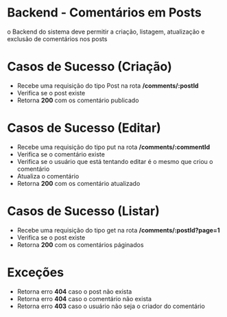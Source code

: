 # Backend - Comentários em Posts

o Backend do sistema deve permitir a criação, listagem, atualização e exclusão de comentários nos posts

# Casos de Sucesso (Criação)
- Recebe uma requisição do tipo Post na rota **/comments/:postId**
- Verifica se o post existe
- Retorna **200** com os comentário publicado

# Casos de Sucesso (Editar)
- Recebe uma requisição do tipo put na rota **/comments/:commentId**
- Verifica se o comentário existe
- Verifica se o usuário que está tentando editar é o mesmo que criou o comentário
- Atualiza o comentário
- Retorna **200** com os comentário atualizado

# Casos de Sucesso (Listar)
- Recebe uma requisição do tipo get na rota **/comments/:postId?page=1**
- Verifica se o post existe
- Retorna **200** com os comentários páginados


# Exceções
- Retorna erro **404** caso o post não exista
- Retorna erro **404** caso o comentário não exista
- Retorna erro **403** caso o usuário não seja o criador do comentário
